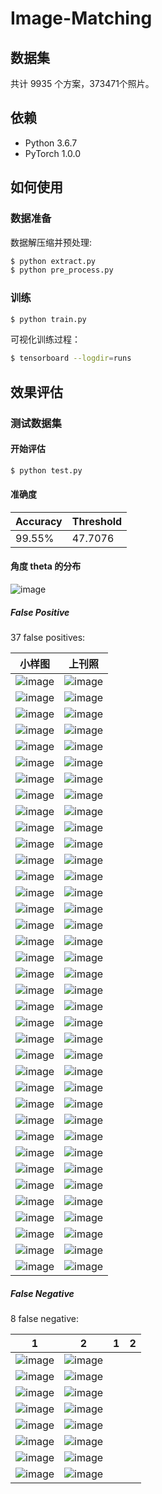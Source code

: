 # Image-Matching

## 数据集
共计 9935 个方案，373471个照片。

## 依赖
- Python 3.6.7
- PyTorch 1.0.0

## 如何使用

### 数据准备
数据解压缩并预处理:
```bash
$ python extract.py
$ python pre_process.py
```

### 训练
```bash
$ python train.py
```

可视化训练过程：
```bash
$ tensorboard --logdir=runs
```

## 效果评估

### 测试数据集

#### 开始评估
```bash
$ python test.py
```

#### 准确度
|Accuracy|Threshold|
|---|---|
|99.55%|47.7076|


#### 角度 theta 的分布

![image](https://github.com/foamliu/Image-Matching/raw/master/images/theta_dist.png)

##### False Positive
37 false positives:

小样图|上刊照|
|---|---|
|![image](https://github.com/foamliu/Image-Matching/raw/master/images/0_fp_0.jpg)|![image](https://github.com/foamliu/Image-Matching/raw/master/images/0_fp_1.jpg)|
|![image](https://github.com/foamliu/Image-Matching/raw/master/images/1_fp_0.jpg)|![image](https://github.com/foamliu/Image-Matching/raw/master/images/1_fp_1.jpg)|
|![image](https://github.com/foamliu/Image-Matching/raw/master/images/2_fp_0.jpg)|![image](https://github.com/foamliu/Image-Matching/raw/master/images/2_fp_1.jpg)|
|![image](https://github.com/foamliu/Image-Matching/raw/master/images/3_fp_0.jpg)|![image](https://github.com/foamliu/Image-Matching/raw/master/images/3_fp_1.jpg)|
|![image](https://github.com/foamliu/Image-Matching/raw/master/images/4_fp_0.jpg)|![image](https://github.com/foamliu/Image-Matching/raw/master/images/4_fp_1.jpg)|
|![image](https://github.com/foamliu/Image-Matching/raw/master/images/5_fp_0.jpg)|![image](https://github.com/foamliu/Image-Matching/raw/master/images/5_fp_1.jpg)|
|![image](https://github.com/foamliu/Image-Matching/raw/master/images/6_fp_0.jpg)|![image](https://github.com/foamliu/Image-Matching/raw/master/images/6_fp_1.jpg)|
|![image](https://github.com/foamliu/Image-Matching/raw/master/images/7_fp_0.jpg)|![image](https://github.com/foamliu/Image-Matching/raw/master/images/7_fp_1.jpg)|
|![image](https://github.com/foamliu/Image-Matching/raw/master/images/8_fp_0.jpg)|![image](https://github.com/foamliu/Image-Matching/raw/master/images/8_fp_1.jpg)|
|![image](https://github.com/foamliu/Image-Matching/raw/master/images/9_fp_0.jpg)|![image](https://github.com/foamliu/Image-Matching/raw/master/images/9_fp_1.jpg)|
|![image](https://github.com/foamliu/Image-Matching/raw/master/images/10_fp_0.jpg)|![image](https://github.com/foamliu/Image-Matching/raw/master/images/10_fp_1.jpg)|
|![image](https://github.com/foamliu/Image-Matching/raw/master/images/11_fp_0.jpg)|![image](https://github.com/foamliu/Image-Matching/raw/master/images/11_fp_1.jpg)|
|![image](https://github.com/foamliu/Image-Matching/raw/master/images/12_fp_0.jpg)|![image](https://github.com/foamliu/Image-Matching/raw/master/images/12_fp_1.jpg)|
|![image](https://github.com/foamliu/Image-Matching/raw/master/images/13_fp_0.jpg)|![image](https://github.com/foamliu/Image-Matching/raw/master/images/13_fp_1.jpg)|
|![image](https://github.com/foamliu/Image-Matching/raw/master/images/14_fp_0.jpg)|![image](https://github.com/foamliu/Image-Matching/raw/master/images/14_fp_1.jpg)|
|![image](https://github.com/foamliu/Image-Matching/raw/master/images/15_fp_0.jpg)|![image](https://github.com/foamliu/Image-Matching/raw/master/images/15_fp_1.jpg)|
|![image](https://github.com/foamliu/Image-Matching/raw/master/images/16_fp_0.jpg)|![image](https://github.com/foamliu/Image-Matching/raw/master/images/16_fp_1.jpg)|
|![image](https://github.com/foamliu/Image-Matching/raw/master/images/17_fp_0.jpg)|![image](https://github.com/foamliu/Image-Matching/raw/master/images/17_fp_1.jpg)|
|![image](https://github.com/foamliu/Image-Matching/raw/master/images/18_fp_0.jpg)|![image](https://github.com/foamliu/Image-Matching/raw/master/images/18_fp_1.jpg)|
|![image](https://github.com/foamliu/Image-Matching/raw/master/images/19_fp_0.jpg)|![image](https://github.com/foamliu/Image-Matching/raw/master/images/19_fp_1.jpg)|
|![image](https://github.com/foamliu/Image-Matching/raw/master/images/20_fp_0.jpg)|![image](https://github.com/foamliu/Image-Matching/raw/master/images/20_fp_1.jpg)|
|![image](https://github.com/foamliu/Image-Matching/raw/master/images/21_fp_0.jpg)|![image](https://github.com/foamliu/Image-Matching/raw/master/images/21_fp_1.jpg)|
|![image](https://github.com/foamliu/Image-Matching/raw/master/images/22_fp_0.jpg)|![image](https://github.com/foamliu/Image-Matching/raw/master/images/22_fp_1.jpg)|
|![image](https://github.com/foamliu/Image-Matching/raw/master/images/23_fp_0.jpg)|![image](https://github.com/foamliu/Image-Matching/raw/master/images/23_fp_1.jpg)|
|![image](https://github.com/foamliu/Image-Matching/raw/master/images/24_fp_0.jpg)|![image](https://github.com/foamliu/Image-Matching/raw/master/images/24_fp_1.jpg)|
|![image](https://github.com/foamliu/Image-Matching/raw/master/images/25_fp_0.jpg)|![image](https://github.com/foamliu/Image-Matching/raw/master/images/25_fp_1.jpg)|
|![image](https://github.com/foamliu/Image-Matching/raw/master/images/26_fp_0.jpg)|![image](https://github.com/foamliu/Image-Matching/raw/master/images/26_fp_1.jpg)|
|![image](https://github.com/foamliu/Image-Matching/raw/master/images/27_fp_0.jpg)|![image](https://github.com/foamliu/Image-Matching/raw/master/images/27_fp_1.jpg)|
|![image](https://github.com/foamliu/Image-Matching/raw/master/images/28_fp_0.jpg)|![image](https://github.com/foamliu/Image-Matching/raw/master/images/28_fp_1.jpg)|
|![image](https://github.com/foamliu/Image-Matching/raw/master/images/29_fp_0.jpg)|![image](https://github.com/foamliu/Image-Matching/raw/master/images/29_fp_1.jpg)|
|![image](https://github.com/foamliu/Image-Matching/raw/master/images/30_fp_0.jpg)|![image](https://github.com/foamliu/Image-Matching/raw/master/images/30_fp_1.jpg)|
|![image](https://github.com/foamliu/Image-Matching/raw/master/images/31_fp_0.jpg)|![image](https://github.com/foamliu/Image-Matching/raw/master/images/31_fp_1.jpg)|
|![image](https://github.com/foamliu/Image-Matching/raw/master/images/32_fp_0.jpg)|![image](https://github.com/foamliu/Image-Matching/raw/master/images/32_fp_1.jpg)|
|![image](https://github.com/foamliu/Image-Matching/raw/master/images/33_fp_0.jpg)|![image](https://github.com/foamliu/Image-Matching/raw/master/images/33_fp_1.jpg)|
|![image](https://github.com/foamliu/Image-Matching/raw/master/images/34_fp_0.jpg)|![image](https://github.com/foamliu/Image-Matching/raw/master/images/34_fp_1.jpg)|
|![image](https://github.com/foamliu/Image-Matching/raw/master/images/35_fp_0.jpg)|![image](https://github.com/foamliu/Image-Matching/raw/master/images/35_fp_1.jpg)|
|![image](https://github.com/foamliu/Image-Matching/raw/master/images/36_fp_0.jpg)|![image](https://github.com/foamliu/Image-Matching/raw/master/images/36_fp_1.jpg)|






##### False Negative
8 false negative:

1|2|1|2|
|---|---|---|---|
|![image](https://github.com/foamliu/Image-Matching/raw/master/images/0_fn_0.jpg)|![image](https://github.com/foamliu/Image-Matching/raw/master/images/0_fn_1.jpg)|
|![image](https://github.com/foamliu/Image-Matching/raw/master/images/1_fn_0.jpg)|![image](https://github.com/foamliu/Image-Matching/raw/master/images/1_fn_1.jpg)|
|![image](https://github.com/foamliu/Image-Matching/raw/master/images/2_fn_0.jpg)|![image](https://github.com/foamliu/Image-Matching/raw/master/images/2_fn_1.jpg)|
|![image](https://github.com/foamliu/Image-Matching/raw/master/images/3_fn_0.jpg)|![image](https://github.com/foamliu/Image-Matching/raw/master/images/3_fn_1.jpg)|
|![image](https://github.com/foamliu/Image-Matching/raw/master/images/4_fn_0.jpg)|![image](https://github.com/foamliu/Image-Matching/raw/master/images/4_fn_1.jpg)|
|![image](https://github.com/foamliu/Image-Matching/raw/master/images/5_fn_0.jpg)|![image](https://github.com/foamliu/Image-Matching/raw/master/images/5_fn_1.jpg)|
|![image](https://github.com/foamliu/Image-Matching/raw/master/images/6_fn_0.jpg)|![image](https://github.com/foamliu/Image-Matching/raw/master/images/6_fn_1.jpg)|
|![image](https://github.com/foamliu/Image-Matching/raw/master/images/7_fn_0.jpg)|![image](https://github.com/foamliu/Image-Matching/raw/master/images/7_fn_1.jpg)|
